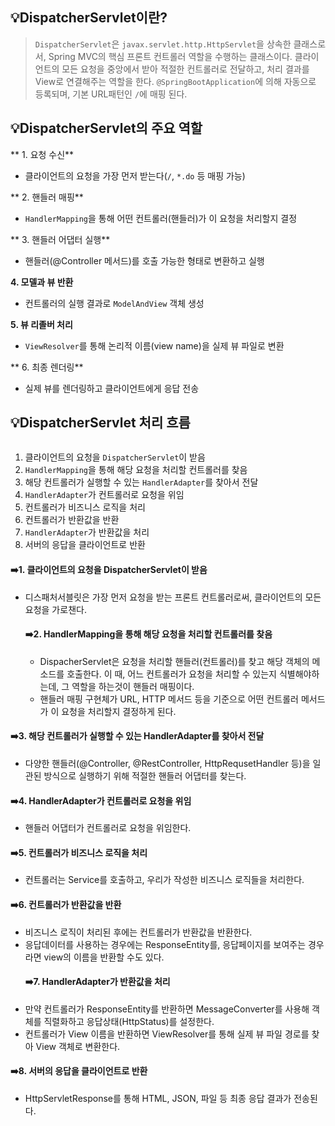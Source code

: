 <h2 id="💡dispatcherservlet이란">💡DispatcherServlet이란?</h2>
<blockquote>
<p><code>DispatcherServlet</code>은 <code>javax.servlet.http.HttpServlet</code>을 상속한 클래스로서, Spring MVC의 핵심 프론트 컨트롤러 역할을 수행하는 클래스이다.
 클라이언트의 모든 요청을 중앙에서 받아 적절한 컨트롤러로 전달하고, 처리 결과를 View로 연결해주는 역할을 한다.
 <code>@SpringBootApplication</code>에 의해 자동으로 등록되며, 기본 URL패턴인 <code>/</code>에 매핑 된다.</p>
</blockquote>
<h2 id="💡dispatcherservlet의-주요-역할">💡DispatcherServlet의 주요 역할</h2>
<p>** 1. 요청 수신**</p>
<ul>
<li>클라이언트의 요청을 가장 먼저 받는다(<code>/</code>, <code>*.do</code> 등 매핑 가능)</li>
</ul>
<p>** 2. 핸들러 매핑**</p>
<ul>
<li><code>HandlerMapping</code>을 통해 어떤 컨트롤러(핸들러)가 이 요청을 처리할지 결정</li>
</ul>
<p>**  3. 핸들러 어댑터 실행**</p>
<ul>
<li>핸들러(@Controller 메서드)를 호출 가능한 형태로 변환하고 실행</li>
</ul>
<p><strong>4. 모델과 뷰 반환</strong></p>
<ul>
<li>컨트롤러의 실행 결과로 <code>ModelAndView</code> 객체 생성</li>
</ul>
<p><strong>5. 뷰 리졸버 처리</strong></p>
<ul>
<li><code>ViewResolver</code>를 통해 논리적 이름(view name)을 실제 뷰 파일로 변환</li>
</ul>
<p>** 6. 최종 렌더링**</p>
<ul>
<li>실제 뷰를 렌더링하고 클라이언트에게 응답 전송</li>
</ul>
<h2 id="💡dispatcherservlet-처리-흐름">💡DispatcherServlet 처리 흐름</h2>
<p><img alt="" src="https://velog.velcdn.com/images/dev_ssj/post/eee05cb1-7220-4001-8175-e014ecae5d8e/image.png" /></p>
<ol>
<li>클라이언트의 요청을 <code>DispatcherServlet</code>이 받음</li>
<li><code>HandlerMapping</code>을 통해 해당 요청을 처리할 컨트롤러를 찾음</li>
<li>해당 컨트롤러가 실행할 수 있는 <code>HandlerAdapter</code>를 찾아서 전달</li>
<li><code>HandlerAdapter</code>가 컨트롤러로 요청을 위임</li>
<li>컨트롤러가 비즈니스 로직을 처리</li>
<li>컨트롤러가 반환값을 반환</li>
<li><code>HandlerAdapter</code>가 반환값을 처리</li>
<li>서버의 응답을 클라이언트로 반환</li>
</ol>
<h4 id="➡️1-클라이언트의-요청을-dispatcherservlet이-받음">➡️1. 클라이언트의 요청을 DispatcherServlet이 받음</h4>
<ul>
<li>디스패처서블릿은 가장 먼저 요청을 받는 프론트 컨트롤러로써, 클라이언트의 모든 요청을 가로챈다.<h4 id="➡️2-handlermapping을-통해-해당-요청을-처리할-컨트롤러를-찾음">➡️2. HandlerMapping을 통해 해당 요청을 처리할 컨트롤러를 찾음</h4>
<ul>
<li>DispacherServlet은 요청을 처리할 핸들러(컨트롤러)를 찾고 해당 객체의 메소드를 호출한다. 이 때, 어느 컨트롤러가 요청을 처리할 수 있는지 식별해야하는데, 그 역할을 하는것이 핸들러 매핑이다.</li>
<li>핸들러 매핑 구현체가 URL, HTTP 메서드 등을 기준으로 어떤 컨트롤러 메서드가 이 요청을 처리할지 결정하게 된다.</li>
</ul>
</li>
</ul>
<h4 id="➡️3-해당-컨트롤러가-실행할-수-있는-handleradapter를-찾아서-전달">➡️3. 해당 컨트롤러가 실행할 수 있는 HandlerAdapter를 찾아서 전달</h4>
<ul>
<li>다양한 핸들러(@Controller, @RestController, HttpRequsetHandler 등)을 일관된 방식으로 실행하기 위해 적절한 핸들러 어댑터를 찾는다.</li>
</ul>
<h4 id="➡️4-handleradapter가-컨트롤러로-요청을-위임">➡️4. HandlerAdapter가 컨트롤러로 요청을 위임</h4>
<ul>
<li>핸들러 어댑터가 컨트롤러로 요청을 위임한다.</li>
</ul>
<h4 id="➡️5-컨트롤러가-비즈니스-로직을-처리">➡️5. 컨트롤러가 비즈니스 로직을 처리</h4>
<ul>
<li>컨트롤러는 Service를 호출하고, 우리가 작성한 비즈니스 로직들을 처리한다.</li>
</ul>
<h4 id="➡️6-컨트롤러가-반환값을-반환">➡️6. 컨트롤러가 반환값을 반환</h4>
<ul>
<li>비즈니스 로직이 처리된 후에는 컨트롤러가 반환값을 반환한다.</li>
<li>응답데이터를 사용하는 경우에는 ResponseEntity를, 응답페이지를 보여주는 경우라면 view의 이름을 반환할 수도 있다.<h4 id="➡️7-handleradapter가-반환값을-처리">➡️7. HandlerAdapter가 반환값을 처리</h4>
</li>
<li>만약 컨트롤러가 ResponseEntity를 반환하면 MessageConverter를 사용해 객체를 직렬화하고 응답상태(HttpStatus)를 설정한다.</li>
<li>컨트롤러가 View 이름을 반환하면 ViewResolver를 통해 실제 뷰 파일 경로를 찾아 View 객체로 변환한다.</li>
</ul>
<h4 id="➡️8-서버의-응답을-클라이언트로-반환">➡️8. 서버의 응답을 클라이언트로 반환</h4>
<ul>
<li>HttpServletResponse를 통해 HTML, JSON, 파일 등 최종 응답 결과가 전송된다.</li>
</ul>